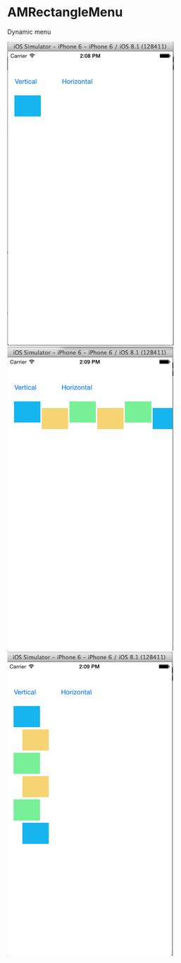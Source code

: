 AMRectangleMenu
===============

Dynamic menu


![Screenshots](/AppImg/Menu01.png)
![Screenshots](/AppImg/Menu02.png)
![Screenshots](/AppImg/Menu03.png)
